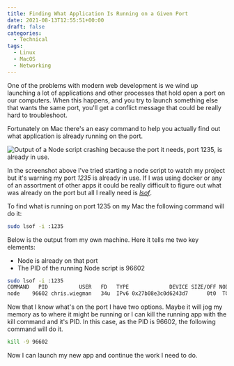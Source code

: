 ```yaml
---
title: Finding What Application Is Running on a Given Port
date: 2021-08-13T12:55:51+00:00
draft: false
categories:
  - Technical
tags:
  - Linux
  - MacOS
  - Networking
---
```


One of the problems with modern web development is we wind up launching a lot of applications and other processes that hold open a port on our computers. When this happens, and you try to launch something else that wants the same port, you'll get a conflict message that could be really hard to troubleshoot.

Fortunately on Mac there's an easy command to help you actually find out what application is already running on the port.

![Output of a Node script crashing because the port it needs, port 1235, is already in use.](/images/2021/08/Screen-Shot-2021-08-07-at-4.21.23-PM.png "Output of a Node script crashing because the port it needs, port 1235, is already in use.")

In the screenshot above I've tried starting a node script to watch my project but it's warning my port _1235_ is already in use. If I was using docker or any of an assortment of other apps it could be really difficult to figure out what was already on the port but all I really need is _[lsof][1]_.

To find what is running on port 1235 on my Mac the following command will do it:

``` bash
sudo lsof -i :1235
```

Below is the output from my own machine. Here it tells me two key elements:

* Node is already on that port
* The PID of the running Node script is 96602

``` bash
sudo lsof -i :1235
COMMAND   PID          USER   FD   TYPE             DEVICE SIZE/OFF NODE NAME
node    96602 chris.wiegman   34u  IPv6 0x27b08e3c0d6243d7      0t0  TCP *:mosaicsyssvc1 (LISTEN)
```

Now that I know what's on the port I have two options. Maybe it will jog my memory as to where it might be running or I can kill the running app with the kill command and it's PID. In this case, as the PID is 96602, the following command will do it.

``` bash
kill -9 96602
```

Now I can launch my new app and continue the work I need to do.

 [1]: https://ss64.com/bash/lsof.html